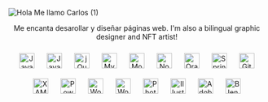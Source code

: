 ![Hola  Me llamo Carlos (1)](https://user-images.githubusercontent.com/78902328/176889140-bd235512-bd50-4985-a00f-ec2807adae8a.jpg)

<p align="center">
Me encanta desarollar y diseñar páginas web. I'm also a bilingual graphic designer and NFT artist!
</p>

<div align="center">
<img style="margin: 10px" src="https://profilinator.rishav.dev/skills-assets/java-original-wordmark.svg" alt="Java" height="30" />  
<img style="margin: 10px" src="https://profilinator.rishav.dev/skills-assets/javascript-original.svg" alt="JavaScript" height="30" />  
<img style="margin: 10px" src="https://profilinator.rishav.dev/skills-assets/jquery.png" alt="jQuery" height="30" />  
<img style="margin: 10px" src="https://profilinator.rishav.dev/skills-assets/mysql-original-wordmark.svg" alt="MySQL" height="30" />  
<img style="margin: 10px" src="https://profilinator.rishav.dev/skills-assets/mongodb-original-wordmark.svg" alt="MongoDB" height="30" />  
<img style="margin: 10px" src="https://profilinator.rishav.dev/skills-assets/nodejs-original-wordmark.svg" alt="Node.js" height="30" />  
<img style="margin: 10px" src="https://profilinator.rishav.dev/skills-assets/oracle-original.svg" alt="Oracle" height="30" />  
<img style="margin: 10px" src="https://profilinator.rishav.dev/skills-assets/springio-icon.svg" alt="Spring" height="30" />  
<img style="margin: 10px" src="https://profilinator.rishav.dev/skills-assets/git-scm-icon.svg" alt="Git" height="30" />  
<img style="margin: 10px" src="https://profilinator.rishav.dev/skills-assets/xampp.png" alt="XAMPP" height="30" />  
<img style="margin: 10px" src="https://profilinator.rishav.dev/skills-assets/powershell.png" alt="PowerShell" height="30" />  
<img style="margin: 10px" src="https://profilinator.rishav.dev/skills-assets/woocommerce.png" alt="WooCommerce" height="30" />  
<img style="margin: 10px" src="https://profilinator.rishav.dev/skills-assets/wordpress.png" alt="WordPress" height="30" />  
<img style="margin: 10px" src="https://profilinator.rishav.dev/skills-assets/photoshop-plain.svg" alt="Photoshop" height="30" />  
<img style="margin: 10px" src="https://profilinator.rishav.dev/skills-assets/adobe_illustrator-icon.svg" alt="Illustrator" height="30" />  
<img style="margin: 10px" src="https://profilinator.rishav.dev/skills-assets/adobeindesign.svg" alt="Adobe InDesign" height="30" />  
<img style="margin: 10px" src="https://profilinator.rishav.dev/skills-assets/blender_community_badge_white.svg" alt="Blender" height="30" />  
</div>  
<br/>  
